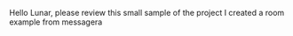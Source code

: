 Hello Lunar, please review this small sample of the project
I created a room example from messagera
